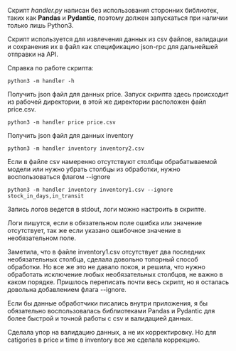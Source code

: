 Скрипт *handler.py* написан без использования сторонних библиотек, таких как **Pandas** и **Pydantic**, поэтому должен запускаться при наличии только лишь Python3.

Скрипт используется для извлечения данных из csv файлов, валидации и
сохранения их в файл как спецификацию json-rpc для дальнейшей отправки на API.

Справка по работе скрипта:

```commandline
python3 -m handler -h
```

Получить json файл для данных price. Запуск скрипта здесь происходит из рабочей директории, в этой же директории расположен файл price.csv.

```commandline
python3 -m handler price price.csv
```

Получить json файл для данных inventory

```commandline
python3 -m handler inventory inventory2.csv
```
Если в файле csv намеренно отсутствуют столбцы обрабатываемой модели или нужно убрать столбцы из обработки, нужно воспользоваться флагом --ignore
```commandline
python3 -m handler inventory inventory1.csv --ignore stock_in_days,in_transit
```

Запись логов ведется в stdout, логи можно настроить в скрипте.


Логи пишутся, если в обязательном поле ошибка или значение отсутствует, так же если указано ошибочное значение в необязательном поле.

Заметила, что в файле inventory1.csv отсутствует два последних необязательных столбца, сделала довольно топорный способ обработки. Но все же это не давало покоя, и решила, что нужно обработать исключение любых необязательных столбцов, не важно в каком порядке. Пришлось переписать почти весь скрипт, но я осталась довольна добавлением флага --ignore.

Если бы данные обработчики писались внутри приложения, я бы обязательно воспользовалась библиотеками Pandas и Pydantic для более быстрой и точной работы с csv и валидацией данных.

Сделала упор на валидацию данных, а не их корректировку. Но для catigories в price и time в inventory все же сделала коррекцию. 
